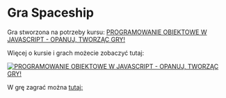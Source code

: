 # Gra Spaceship

Gra stworzona na potrzeby kursu: [PROGRAMOWANIE OBIEKTOWE W JAVASCRIPT - OPANUJ, TWORZĄC GRY!](https://www.mentorzy.it/kursy/programowanie-obiektowe-w-javascript)

Więcej o kursie i grach możecie zobaczyć tutaj:

[![PROGRAMOWANIE OBIEKTOWE W JAVASCRIPT - OPANUJ, TWORZĄC GRY!](https://img.youtube.com/vi/yr-q7qSfBx8/0.jpg)](https://www.youtube.com/watch?v=yr-q7qSfBx8&ab_channel=SamurajProgramowania 'PROGRAMOWANIE OBIEKTOWE W JAVASCRIPT - OPANUJ, TWORZĄC GRY!')

W grę zagrać można [tutaj:](https://michal-dziedzinski.github.io/Spaceship-game/)
